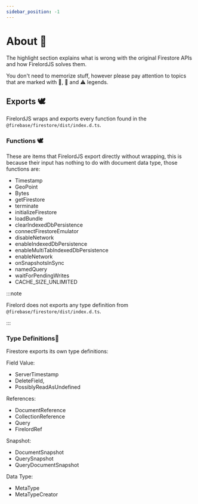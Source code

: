```yaml
---
sidebar_position: -1
---
```


# About 🐤

The highlight section explains what is wrong with the original Firestore APIs and how FirelordJS solves them.

You don't need to memorize stuff, however please pay attention to topics that are marked with 🦜, 🐧 and ⚠️ legends.

## Exports 🕊️

FirelordJS wraps and exports every function found in the `@firebase/firestore/dist/index.d.ts`.

### Functions 🕊️

These are items that FirelordJS export directly without wrapping, this is because their input has nothing to do with document data type, those functions are:

- Timestamp
- GeoPoint
- Bytes
- getFirestore
- terminate
- initializeFirestore
- loadBundle
- clearIndexedDbPersistence
- connectFirestoreEmulator
- disableNetwork
- enableIndexedDbPersistence
- enableMultiTabIndexedDbPersistence
- enableNetwork
- onSnapshotsInSync
- namedQuery
- waitForPendingWrites
- CACHE_SIZE_UNLIMITED

:::note

Firelord does not exports any type definition from `@firebase/firestore/dist/index.d.ts`.

:::

### Type Definitions🦜

Firestore exports its own type definitions:

Field Value:

- ServerTimestamp
- DeleteField,
- PossiblyReadAsUndefined

References:

- DocumentReference
- CollectionReference
- Query
- FirelordRef

Snapshot:

- DocumentSnapshot
- QuerySnapshot
- QueryDocumentSnapshot

Data Type:

- MetaType
- MetaTypeCreator
